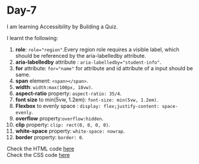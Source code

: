 # Day-7
I am learning Accessibility by Building a Quiz.

I learnt the following:   

1. **role**: `role="region"`.Every region role requires a visible label, which should be referenced by the aria-labelledby attribute.
2. **aria-labelledby** attribute : `aria-labelledby="student-info"`.
3. **for** attribute: `for="name"` for attribute and id attribute of a input should be same.
4. **span** element: `<span></span>`.
5. **width**: `width:max(100px, 18vw)`.
6. **aspect-ratio** property: `aspect-ratio: 35/4`.
7. **font size** to min(5vw, 1.2em): `font-size: min(5vw, 1.2em)`.
8. **Flexbox** to evenly space : `display: flex;justify-content: space-evenly`.
9. **overflow** property:`overflow:hidden`.
10. **clip** property: `clip: rect(0, 0, 0, 0)`.
11. **white-space** property: `white-space: nowrap`.
12. **border** property: `border: 0`.





Check the HTML code [here](./index.html)  
Check the CSS code [here](./styles.css)